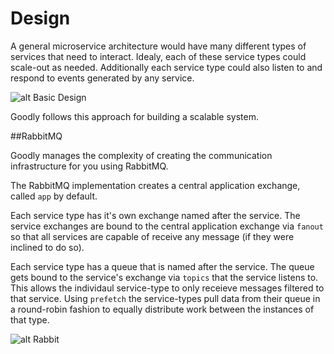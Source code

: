 # Design

A general microservice architecture would have many different types of services that need to interact. Idealy, each of these service types could scale-out as needed. Additionally each service type could also listen to and respond to events generated by any service. 

![alt Basic Design](https://s3.amazonaws.com/goodly/design/goodly-basic.png)

Goodly follows this approach for building a scalable system.

##RabbitMQ

Goodly manages the complexity of creating the communication infrastructure for you using RabbitMQ.

The RabbitMQ implementation creates a central application exchange, called `app` by default. 

Each service type has it's own exchange named after the service.  The service exchanges are bound to the central application exchange via `fanout` so that all services are capable of receive any message (if they were inclined to do so).

Each service type has a queue that is named after the service.  The queue gets bound to the service's exchange via `topics` that the service listens to. This allows the individaul service-type to only receieve messages filtered to that service.  Using `prefetch` the service-types pull data from their queue in a round-robin fashion to equally distribute work between the instances of that type.

![alt Rabbit](https://s3.amazonaws.com/goodly/design/goodly-rabbit.png)
